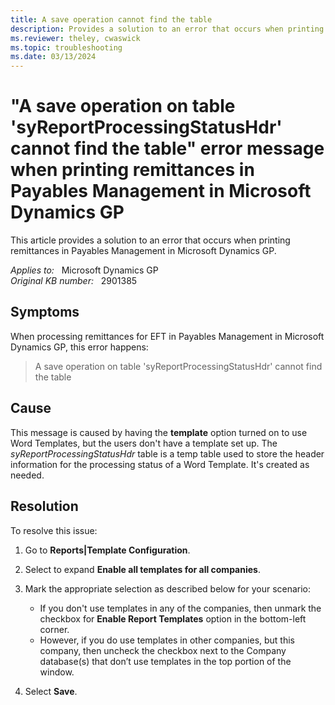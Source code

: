 ```yaml
---
title: A save operation cannot find the table
description: Provides a solution to an error that occurs when printing remittances in Payables Management in Microsoft Dynamics GP.
ms.reviewer: theley, cwaswick
ms.topic: troubleshooting
ms.date: 03/13/2024
---
```

# "A save operation on table 'syReportProcessingStatusHdr' cannot find the table" error message when printing remittances in Payables Management in Microsoft Dynamics GP

This article provides a solution to an error that occurs when printing remittances in Payables Management in Microsoft Dynamics GP.

_Applies to:_ &nbsp; Microsoft Dynamics GP  
_Original KB number:_ &nbsp; 2901385

## Symptoms

When processing remittances for EFT in Payables Management in Microsoft Dynamics GP, this error happens:

> A save operation on table 'syReportProcessingStatusHdr' cannot find the table

## Cause

This message is caused by having the **template** option turned on to use Word Templates, but the users don't have a template set up. The *syReportProcessingStatusHdr* table is a temp table used to store the header information for the processing status of a Word Template. It's created as needed.

## Resolution

To resolve this issue:

1. Go to **Reports|Template Configuration**.

2. Select to expand **Enable all templates for all companies**.

3. Mark the appropriate selection as described below for your scenario:

    - If you don't use templates in any of the companies, then unmark the checkbox for **Enable Report Templates** option in the bottom-left corner.
    - However, if you do use templates in other companies, but this company, then uncheck the checkbox next to the Company database(s) that don’t use templates in the top portion of the window.
4. Select **Save**.
